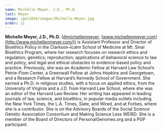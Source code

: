 ```yaml
---
name: Michelle Meyer, J.D., Ph.D.
last: Meyer
image: /get2016/images/Michelle-Meyer.jpg
order: 11
---
```


**Michelle Meyer, J.D., Ph.D.** ([@michellenmeyer](https://twitter.com/michellenmeyer); [www.michellenmeyer.com](http://www.michellenmeyer.com/)) is Assistant Professor and Director of Bioethics Policy in the Clarkson–Icahn School of Medicine at Mt. Sinai Bioethics Program, where her research focuses on research ethics and regulation; genetics; reproduction; applications of behavioral science to law and policy; and legal and ethical obstacles to evidence-based policy and practice. Previously, she was an Academic Fellow at Harvard Law School’s Petrie-Flom Center, a Greenwall Fellow at Johns Hopkins and Georgetown, and a Research Fellow at Harvard’s Kennedy School of Government. She earned a Ph.D. in religious studies, with a focus on applied ethics, from the University of Virginia and a J.D. from Harvard Law School, where she was an editor of the Harvard Law Review. Her writing has appeared in leading journals of law, science, and bioethics, in popular media outlets including the New York Times, the L.A. Times, Slate, and Wired, and at Forbes, where she is a contributor. She is on the Advisory Boards of the Social Science Genetic Association Consortium and Making Science Less WEIRD. She is a member of the Board of Directors of PersonalGenomes.org and a PGP participant.
